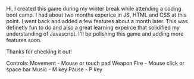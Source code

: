 Hi, I created this game during my winter break while attending a coding boot camp. I had about two months experice in JS, HTML and CSS at this point. I went back and added a few features about a month later. This was definetly fun to do and also a great learning expeirce that solidified my understanding of Javascript. I'll be polishing this game and adding more features soon. 

Thanks for checking it out!

Controls:
Movement - Mouse or touch pad
Weapon Fire - Mouse click or space bar
Music - M key
Pause - P key
